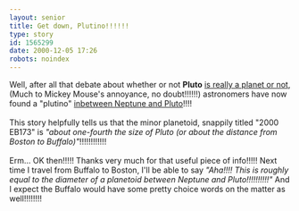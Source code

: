 ```yaml
---
layout: senior
title: Get down, Plutino!!!!!!
type: story
id: 1565299
date: 2000-12-05 17:26
robots: noindex
---
```

Well, after all that debate about whether or not <b>Pluto</b> <a href="http://www.seniordads.fsnet.co.uk/seniordads/features/citizen/v1/22.html#655">is really a planet or not</a>, (Much to Mickey Mouse's annoyance, no doubt!!!!!!) astronomers have now found a "plutino" <a href="http://www.usatoday.com/weather/science/planet102400.htm">inbetween Neptune and Pluto</a>!!!! <br/><br/>This story helpfully tells us that the minor planetoid, snappily titled "2000 EB173" is <i>"about one-fourth the size of Pluto (or about the distance from Boston to Buffalo)"</i>!!!!!!!!!!!! <br/><br/>Erm... OK then!!!!! Thanks very much for that useful piece of info!!!!! Next time I travel from Buffalo to Boston, I'll be able to say <i>"Aha!!!! This is roughly equal to the diameter of a planetoid between Neptune and Pluto!!!!!!!!!!"</i> And I expect the Buffalo would have some pretty choice words on the matter as well!!!!!!!!